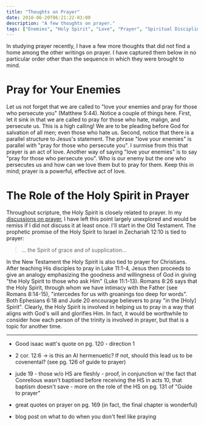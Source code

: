 ```yaml
---
title: "Thoughts on Prayer"
date: 2018-06-20T06:21:22-03:00
description: "A few thoughts on prayer."
tags: ["Enemies", "Holy Spirit", "Love", "Prayer", "Spiritual Disciplines", "Thought"]
---
```


In studying prayer recently, I have a few more thoughts that did not find a home among the other writings on prayer. I have captured them below in no particular order other than the sequence in which they were brought to mind.

# Pray for Your Enemies

Let us not forget that we are called to "love your enemies and pray for those who persecute you" (Matthew 5:44). Notice a couple of things here. First, let it sink in that we are called to pray for those who hate, malign, and persecute us. This is a high calling! We are to be pleading before God for salvation of all men; even those who hate us. Second, notice that there is a parallel structure to Jesus's statement. The phrase "love your enemies" is parallel with "pray for those who persecute you". I surmise from this that prayer is an act of love. Another way of saying "love your enemies" is to say "pray for those who persecute you". Who is our enemy but the one who persecutes us and how can we love them but to pray for them. Keep this in mind; prayer is a powerful, effective act of love.

# The Role of the Holy Spirit in Prayer

Throughout scripture, the Holy Spirit is closely related to prayer. In my [discussions on prayer](/tags/prayer/), I have left this point largely unexplored and would be remiss if I did not discuss it at least once. I'll start in the Old Testament. The prophetic promise of the Holy Spirit to Israel in Zechariah 12:10 is tied to prayer:

> ... the Spirit of grace and of supplication...

In the New Testament the Holy Spirit is also tied to prayer for Christians. After teaching His disciples to pray in Luke 11:1-4, Jesus then proceeds to give an analogy emphasizing the goodness and willingness of God in giving "the Holy Spirit to those who ask Him" (Luke 11:1-13). Romans 8:26 says that the Holy Spirit, through whom we have intimacy with the Father (see Romans 8:14-15), "intercedes for us with groanings too deep for words". Both Ephesians 6:18 and Jude 20 encourage believers to pray "in the [Holy] Spirit". Clearly, the Holy Spirit is involved in helping us to pray in a way that aligns with God's will and glorifies Him. In fact, it would be worthwhile to consider how each person of the trinity is involved in prayer, but that is a topic for another time.

----------------------

- Good isaac watt's quote on pg. 120 - direction 1

- 2 cor. 12:6 -> is this an AI hermenuetic? If not, should this lead us to be covenental? (see pg. 126 of guide to prayer)

- jude 19 - those w/o HS are fleshly - proof, in conjunction w/ the fact that Conrelious wasn't baptised before receiving the HS in acts 10, that baptism doesn't save - more on the role of the HS on pg. 131 of "Guide to prayer"

- great quotes on prayer on pg. 169 (in fact, the final chapter is wonderful)

- blog post on what to do when you don't feel like praying
